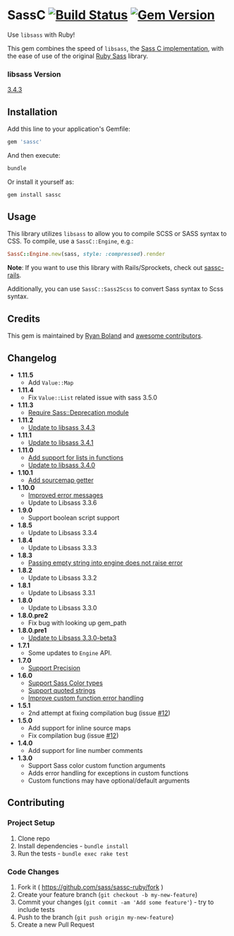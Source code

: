 # SassC [![Build Status](https://travis-ci.org/sass/sassc-ruby.svg?branch=master)](https://travis-ci.org/sass/sassc-ruby) [![Gem Version](https://badge.fury.io/rb/sassc.svg)](http://badge.fury.io/rb/sassc)

Use `libsass` with Ruby!

This gem combines the speed of `libsass`, the [Sass C implementation](https://github.com/sass/libsass), with the ease of use of the original [Ruby Sass](https://github.com/sass/sass) library.

### libsass Version

[3.4.3](https://github.com/sass/libsass/releases/tag/3.4.3)

## Installation

Add this line to your application's Gemfile:

```ruby
gem 'sassc'
```

And then execute:

```bash
bundle
```

Or install it yourself as:

```bash
gem install sassc
```

## Usage

This library utilizes `libsass` to allow you to compile SCSS or SASS syntax
to CSS.  To compile, use a `SassC::Engine`, e.g.:

```ruby
SassC::Engine.new(sass, style: :compressed).render
```

**Note**:  If you want to use this library with Rails/Sprockets, check out
[sassc-rails](https://github.com/bolandrm/sassc-rails).

Additionally, you can use `SassC::Sass2Scss` to convert Sass syntax to Scss syntax.

## Credits

This gem is maintained by [Ryan Boland](https://ryanboland.com)
and [awesome contributors](https://github.com/bolandrm/sassc-ruby/graphs/contributors).

## Changelog
- **1.11.5**
  - Add `Value::Map`
- **1.11.4**
  - Fix `Value::List` related issue with sass 3.5.0
- **1.11.3**
  - [Require Sass::Deprecation module](https://github.com/sass/sassc-ruby/pull/68)
- **1.11.2**
  - [Update to libsass 3.4.3](https://github.com/sass/sassc-ruby/pull/65)
- **1.11.1**
  - [Update to libsass 3.4.1](https://github.com/sass/sassc-ruby/pull/61)
- **1.11.0**
  - [Add support for lists in functions](https://github.com/sass/sassc-ruby/pull/55)
  - [Update to libsass 3.4.0](https://github.com/sass/sassc-ruby/pull/57)
- **1.10.1**
  - [Add sourcemap getter](https://github.com/sass/sassc-ruby/pull/48)
- **1.10.0**
  - [Improved error messages](https://github.com/sass/sassc-ruby/pull/34)
  - Update to Libsass 3.3.6
- **1.9.0**
  - Support boolean script support
- **1.8.5**
  - Update to Libsass 3.3.4
- **1.8.4**
  - Update to Libsass 3.3.3
- **1.8.3**
  - [Passing empty string into engine does not raise error](https://github.com/sass/sassc-ruby/pull/31)
- **1.8.2**
  - Update to Libsass 3.3.2
- **1.8.1**
  - Update to Libsass 3.3.1
- **1.8.0**
  - Update to Libsass 3.3.0
- **1.8.0.pre2**
  - Fix bug with looking up gem_path
- **1.8.0.pre1**
  - [Update to Libsass 3.3.0-beta3](https://github.com/sass/sassc-ruby/pull/20)
- **1.7.1**
  - Some updates to `Engine` API.
- **1.7.0**
  - [Support Precision](https://github.com/sass/sassc-ruby/pull/19)
- **1.6.0**
  - [Support Sass Color types](https://github.com/bolandrm/sassc-ruby/pull/14)
  - [Support quoted strings](https://github.com/bolandrm/sassc-ruby/pull/13)
  - [Improve custom function error handling](https://github.com/bolandrm/sassc-ruby/pull/15)
- **1.5.1**
  - 2nd attempt at fixing compilation bug (issue [#12](https://github.com/bolandrm/sassc-ruby/issues/12))
- **1.5.0**
  - Add support for inline source maps
  - Fix compilation bug (issue [#12](https://github.com/bolandrm/sassc-ruby/issues/12))
- **1.4.0**
  - Add support for line number comments
- **1.3.0**
  - Support Sass color custom function arguments
  - Adds error handling for exceptions in custom functions
  - Custom functions may have optional/default arguments

## Contributing

### Project Setup

1. Clone repo
1. Install dependencies - `bundle install`
1. Run the tests - `bundle exec rake test`

### Code Changes

1. Fork it ( https://github.com/sass/sassc-ruby/fork )
1. Create your feature branch (`git checkout -b my-new-feature`)
1. Commit your changes (`git commit -am 'Add some feature'`) - try to include tests
1. Push to the branch (`git push origin my-new-feature`)
1. Create a new Pull Request
